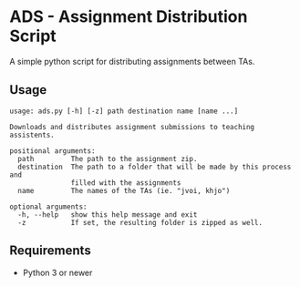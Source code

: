 # ADS - Assignment Distribution Script

A simple python script for distributing assignments between TAs.

## Usage

```
usage: ads.py [-h] [-z] path destination name [name ...]

Downloads and distributes assignment submissions to teaching assistents.

positional arguments:
  path         The path to the assignment zip.
  destination  The path to a folder that will be made by this process and
               filled with the assignments
  name         The names of the TAs (ie. "jvoi, khjo")

optional arguments:
  -h, --help   show this help message and exit
  -z           If set, the resulting folder is zipped as well.
```

## Requirements

* Python 3 or newer
